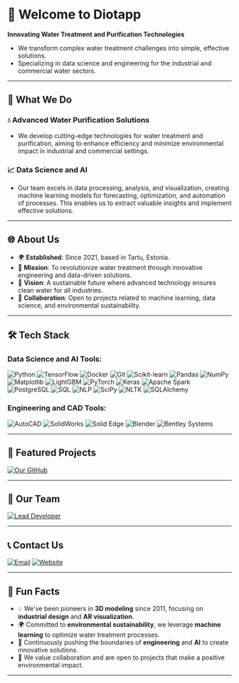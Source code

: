 # 🌊 Welcome to Diotapp

**Innovating Water Treatment and Purification Technologies**

- We transform complex water treatment challenges into simple, effective solutions.
- Specializing in data science and engineering for the industrial and commercial water sectors.

---

## 🔧 What We Do

### 💧 Advanced Water Purification Solutions

- We develop cutting-edge technologies for water treatment and purification, aiming to enhance efficiency and minimize environmental impact in industrial and commercial settings.

### 📈 Data Science and AI

- Our team excels in data processing, analysis, and visualization, creating machine learning models for forecasting, optimization, and automation of processes. This enables us to extract valuable insights and implement effective solutions.

---

## 🌐 About Us

- 🌍 **Established**: Since 2021, based in Tartu, Estonia.
- 🎯 **Mission**: To revolutionize water treatment through innovative engineering and data-driven solutions.
- 🌱 **Vision**: A sustainable future where advanced technology ensures clean water for all industries.
- 🤝 **Collaboration**: Open to projects related to machine learning, data science, and environmental sustainability.

---

## 🛠 Tech Stack

### Data Science and AI Tools:

![Python](https://img.shields.io/badge/Python-3776AB?style=for-the-badge&logo=python&logoColor=white)
![TensorFlow](https://img.shields.io/badge/TensorFlow-FF6F00?style=for-the-badge&logo=tensorflow&logoColor=white)
![Docker](https://img.shields.io/badge/Docker-2496ED?style=for-the-badge&logo=docker&logoColor=white)
![Git](https://img.shields.io/badge/Git-F05032?style=for-the-badge&logo=git&logoColor=white)
![Scikit-learn](https://img.shields.io/badge/Scikit--learn-F7931E?style=for-the-badge&logo=scikit-learn&logoColor=white)
![Pandas](https://img.shields.io/badge/Pandas-150458?style=for-the-badge&logo=pandas&logoColor=white)
![NumPy](https://img.shields.io/badge/NumPy-013243?style=for-the-badge&logo=numpy&logoColor=white)
![Matplotlib](https://img.shields.io/badge/Matplotlib-11557C?style=for-the-badge&logo=Matplotlib&logoColor=white)
![LightGBM](https://img.shields.io/badge/LightGBM-02457A?style=for-the-badge&logo=LightGBM&logoColor=white)
![PyTorch](https://img.shields.io/badge/PyTorch-EE4C2C?style=for-the-badge&logo=pytorch&logoColor=white)
![Keras](https://img.shields.io/badge/Keras-D00000?style=for-the-badge&logo=keras&logoColor=white)
![Apache Spark](https://img.shields.io/badge/Apache%20Spark-E25A1C?style=for-the-badge&logo=apachespark&logoColor=white)
![PostgreSQL](https://img.shields.io/badge/PostgreSQL-336791?style=for-the-badge&logo=postgresql&logoColor=white)
![SQL](https://img.shields.io/badge/SQL-4479A1?style=for-the-badge&logo=Microsoft%20SQL%20Server&logoColor=white)
![NLP](https://img.shields.io/badge/NLP-008080?style=for-the-badge&logo=ai&logoColor=white)
![SciPy](https://img.shields.io/badge/SciPy-8CAAE6?style=for-the-badge&logo=scipy&logoColor=white)
![NLTK](https://img.shields.io/badge/NLTK-003A70?style=for-the-badge&logo=python&logoColor=white)
![SQLAlchemy](https://img.shields.io/badge/SQLAlchemy-CC0000?style=for-the-badge&logo=databricks&logoColor=white)

### Engineering and CAD Tools:

![AutoCAD](https://img.shields.io/badge/AutoCAD-EE3124?style=for-the-badge&logo=autodesk&logoColor=white)
![SolidWorks](https://img.shields.io/badge/SolidWorks-EF3B25?style=for-the-badge&logo=dassaultsystemes&logoColor=white)
![Solid Edge](https://img.shields.io/badge/Solid%20Edge-0078D7?style=for-the-badge&logo=siemens&logoColor=white)
![Blender](https://img.shields.io/badge/Blender-F5792A?style=for-the-badge&logo=blender&logoColor=white)
![Bentley Systems](https://img.shields.io/badge/Bentley-00843E?style=for-the-badge&logo=bentley&logoColor=white)

---

## 🌟 Featured Projects

[![Our GitHub](https://img.shields.io/badge/GitHub-DIOTAPP-blue?style=for-the-badge&logo=github&logoColor=white)](https://github.com/diotapp)

---

## 🌟 Our Team

[![Lead Developer](https://img.shields.io/badge/Lead%20Developer-OKHKO-blue?style=for-the-badge&logo=github&logoColor=white)](https://github.com/okhko)

---

## 📞 Contact Us

[![Email](https://img.shields.io/badge/Email-diotapp@gmail.com-D14836?style=for-the-badge&logo=gmail&logoColor=white)](mailto:diotapp@gmail.com)
[![Website](https://img.shields.io/badge/Website-diotapp.com-4285F4?style=for-the-badge&logo=google-chrome&logoColor=white)](https://www.diotapp.com/)

---

## 🌟 Fun Facts

- 💡 We've been pioneers in **3D modeling** since 2011, focusing on **industrial design** and **AR visualization**.
- 🌍 Committed to **environmental sustainability**, we leverage **machine learning** to optimize water treatment processes.
- 🚀 Continuously pushing the boundaries of **engineering** and **AI** to create innovative solutions.
- 🤝 We value collaboration and are open to projects that make a positive environmental impact.

---
